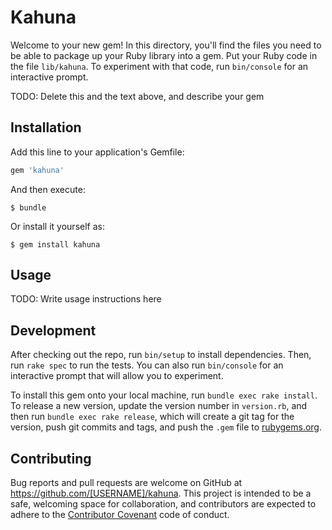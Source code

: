 # Kahuna

Welcome to your new gem! In this directory, you'll find the files you need to be able to package up your Ruby library into a gem. Put your Ruby code in the file `lib/kahuna`. To experiment with that code, run `bin/console` for an interactive prompt.

TODO: Delete this and the text above, and describe your gem

## Installation

Add this line to your application's Gemfile:

```ruby
gem 'kahuna'
```

And then execute:

    $ bundle

Or install it yourself as:

    $ gem install kahuna

## Usage

TODO: Write usage instructions here

## Development

After checking out the repo, run `bin/setup` to install dependencies. Then, run `rake spec` to run the tests. You can also run `bin/console` for an interactive prompt that will allow you to experiment.

To install this gem onto your local machine, run `bundle exec rake install`. To release a new version, update the version number in `version.rb`, and then run `bundle exec rake release`, which will create a git tag for the version, push git commits and tags, and push the `.gem` file to [rubygems.org](https://rubygems.org).

## Contributing

Bug reports and pull requests are welcome on GitHub at https://github.com/[USERNAME]/kahuna. This project is intended to be a safe, welcoming space for collaboration, and contributors are expected to adhere to the [Contributor Covenant](contributor-covenant.org) code of conduct.

